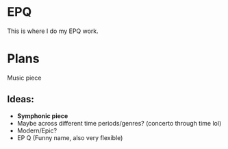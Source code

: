 # EPQ
This is where I do my EPQ work.

# Plans
Music piece

## Ideas:
 * __Symphonic piece__
 * Maybe across different time periods/genres? (concerto through time lol)
 * Modern/Epic?
 * EP Q (Funny name, also very flexible)